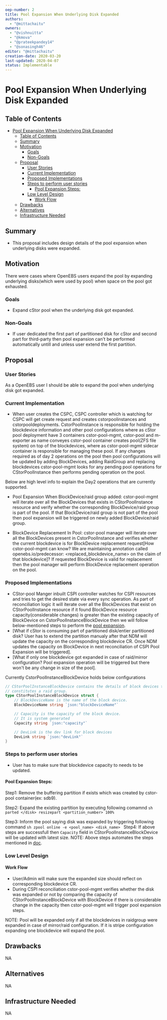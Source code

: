 ```yaml
---
oep-number: 2
title: Pool Expansion When Underlying Disk Expanded
authors:
  - "@mittachaitu"
owners:
  - "@vishnuitta"
  - "@kmova"
  - "@prateekpandey14"
  - "@sonasingh46"
editor: "@mittachaitu"
creation-date: 2020-03-20
last-updated: 2020-04-07
status: Implementable
---
```


# Pool Expansion When Underlying Disk Expanded

## Table of Contents

- [Pool Expansion When Underlying Disk Expanded](#pool-expansion-when-underlying-disk-expanded)
	- [Table of Contents](#table-of-contents)
	- [Summary](#summary)
	- [Motivation](#motivation)
		- [Goals](#goals)
		- [Non-Goals](#non-goals)
	- [Proposal](#proposal)
		- [User Stories](#user-stories)
		- [Current Implementation](#current-implementation)
		- [Proposed Implementations](#proposed-implementations)
		- [Steps to perform user stories](#steps-to-perform-user-stories)
			- [Pool Expansion Steps:](#pool-expansion-steps)
		- [Low Level Design](#low-level-design)
			- [Work Flow](#work-flow)
	- [Drawbacks](#drawbacks)
	- [Alternatives](#alternatives)
	- [Infrastructure Needed](#infrastructure-needed)

## Summary

- This proposal includes design details of the pool expansion when underlying disks were expanded.

## Motivation

There were cases where OpenEBS users expand the pool by expanding underlying disks(which were used by pool) when space on the pool got exhausted.

### Goals

- Expand cStor pool when the underlying disk got expanded.

### Non-Goals

- If user dedicated the first part of partitioned disk for cStor and second part for third-party then pool expansion can't be performed   automatically untill and unless user extend the first partition.

## Proposal

### User Stories

As a OpenEBS user I should be able to expand the pool when underlying disk got expanded.

### Current Implementation

- When user creates the CSPC, CSPC controller which is watching for CSPC will get create request and creates cstorpoolinstances and cstorpooldeployments. CstorPoolInstance is responsible for holding the blockdevice information and other pool configurations where as cStor pool deployment have 3 containers cstor-pool-mgmt, cstor-pool and m-exporter as name conveyes cstor-pool container creates pool(ZFS file system) on top of the blockdevices, where as cstor-pool-mgmt sidecar container is responsible for managing these pool. If any changes required as of day 2 operations on the pool then pool configurations will be updated by adding BlockDevices, adding RaidGroup and replacing blockdevices cstor-pool-mgmt looks for any pending pool operations for CStorPoolInstance then performs pending operation on the pool.

Below are high level info to explain the Day2 operations that are currently supported.

- Pool Expansion When BlockDevice/raid group added:
	cstor-pool-mgmt will iterate over all the BlockDevices that exists in CStorPoolInstance resource and verify whether the corresponding BlockDevice/raid group is part of the pool. If that BlockDevice/raid group is not part of the pool then pool expansion will be triggered on newly added BlockDevice/raid group.

- BlockDevice Replacement In Pool:
    cstor-pool manager will iterate over all the BlockDevices present in CstorPoolInstance and verifies whether the current blockdevice is for BlockDevice replacement request[How cstor-pool-mgmt can know? We are maintaining annotation called openebs.io/predecessor: <replaced_blockdevice_name> on the claim of that blockdevice]? If requested BlockDevice is valid for replacement then the pool manager will perform BlockDevice replacement operation on the pool.

### Proposed Implementations

- CStor-pool Manger inbuilt CSPI controller watches for CSPI resources and tries to get the desired state via every sync operation. As part of reconciliation logic it will iterate over all the BlockDevices that exist on CStorPoolInstance resource if it found BlockDevice resource capacity(considerable changes) is greater than the existing capacity of BlockDevice on CstorPoolInstanceBlockDevice then we will follow below-mentioned steps to perform the [pool expansion](#Pool_Expansion_Steps).
- [What if cStor is consuming part of partitioned disk/entier partitioned disk? User has to extend the partition manualy after that NDM will update the capacity on the corresponding blockdevice CR. Once NDM updates the capacity on BlockDevice in next reconciliation of CSPI Pool Expansion will be triggered].
- [What if only one blockdevice got expanded in case of raid/mirror configuration? Pool expansion operation will be triggered but there won't be any change in size of the pool].

Currently CstorPoolInstanceBlockDevice holds below configurations 
```go
// CStorPoolInstanceBlockDevice contains the details of block devices that
// constitutes a raid group.
type CStorPoolInstanceBlockDevice struct {
	// BlockDeviceName is the name of the block device.
	BlockDeviceName string `json:"blockDeviceName"`

	// Capacity is the capacity of the block device.
	// It is system generated
	Capacity string `json:"capacity"`

	// DevLink is the dev link for block devices
	DevLink string `json:"devLink"`
}
```

### Steps to perform user stories

- User has to make sure that blockdevice capacity to needs to be updated.

#### Pool Expansion Steps:

Step1: Remove the buffering partition if exists which was created by cstor-pool container(ex: sdb9).

Step2: Expand the existing partition by executing following comamnd
       ```sh
       parted </disk> resizepart <partition_number> 100%
       ```

Step3: Inform the pool saying disk was expanded by triggering following command
       ```sh
       zpool online -e <pool_name> <disk_name>
       ```
Step4: If above steps are successfull then `Capacity` field in CStorPoolInstanceBlockDevice will be updated with latest size.
NOTE: Above steps automates the steps mentioned in [doc](https://github.com/openebs/openebs-docs/blob/day_2_ops/docs/resize-single-disk-pool.md).

### Low Level Design

#### Work Flow

- User/Admin will make sure the expanded size should reflect on corresponding blockdevice CR.
- During CSPI reconciliation cstor-pool-mgmt verifies whether the disk was expanded or not by comparing the capacity of CStorPoolInstanceBlockDevice with BlockDevice if there is considerable change in the capacity then cstor-pool-mgmt will trigger pool expansion steps.

NOTE: Pool will be expanded only if all the blockdevices in raidgroup were expanded in case of mirror/raid configuration. If it is stripe configuration expanding one blockdevice will expand the pool.

## Drawbacks

NA

## Alternatives

NA

## Infrastructure Needed

NA
